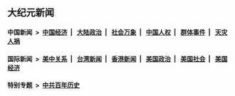 ## 大纪元新闻

#### 中国新闻 &nbsp;>&nbsp; [中国经济](indexes/ncid283/README.md?10071645) &nbsp;| &nbsp; [大陆政治](indexes/ncid277/README.md?10071645) &nbsp;| &nbsp; [社会万象](indexes/ncid282/README.md?10071645) &nbsp;| &nbsp; [中国人权](indexes/ncid278/README.md?10071645) &nbsp;| &nbsp; [群体事件](indexes/ncid279/README.md?10071645) &nbsp;| &nbsp; [天灾人祸](indexes/ncid280/README.md?10071645)

#### 国际新闻 &nbsp;>&nbsp; [美中关系](indexes/nf1412576/README.md?10071645) &nbsp;| &nbsp; [台湾新闻](indexes/ncid1349361/README.md?10071645) &nbsp;| &nbsp; [香港新闻](indexes/ncid1349362/README.md?10071645) &nbsp;| &nbsp; [美国政治](indexes/ncid1078159/README.md?10071645) &nbsp;| &nbsp; [美国社会](indexes/ncid1078160/README.md?10071645) &nbsp;| &nbsp; [美国经济](indexes/ncid1078158/README.md?10071645)

#### 特别专题 &nbsp;>&nbsp; [中共百年历史](https://github.com/epoch-news/epoch-special/blob/master/README.md?10071645)  
